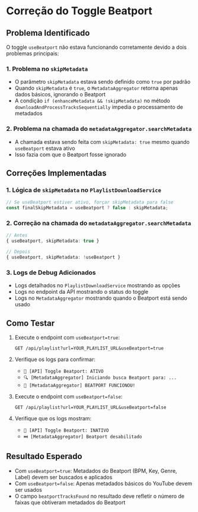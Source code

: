 # Correção do Toggle Beatport

## Problema Identificado

O toggle `useBeatport` não estava funcionando corretamente devido a dois problemas principais:

### 1. Problema no `skipMetadata`
- O parâmetro `skipMetadata` estava sendo definido como `true` por padrão
- Quando `skipMetadata` é `true`, o `MetadataAggregator` retorna apenas dados básicos, ignorando o Beatport
- A condição `if (enhanceMetadata && !skipMetadata)` no método `downloadAndProcessTracksSequentially` impedia o processamento de metadados

### 2. Problema na chamada do `metadataAggregator.searchMetadata`
- A chamada estava sendo feita com `skipMetadata: true` mesmo quando `useBeatport` estava ativo
- Isso fazia com que o Beatport fosse ignorado

## Correções Implementadas

### 1. Lógica de `skipMetadata` no `PlaylistDownloadService`
```typescript
// Se useBeatport estiver ativo, forçar skipMetadata para false
const finalSkipMetadata = useBeatport ? false : skipMetadata;
```

### 2. Correção na chamada do `metadataAggregator.searchMetadata`
```typescript
// Antes
{ useBeatport, skipMetadata: true }

// Depois
{ useBeatport, skipMetadata: !useBeatport }
```

### 3. Logs de Debug Adicionados
- Logs detalhados no `PlaylistDownloadService` mostrando as opções
- Logs no endpoint da API mostrando o status do toggle
- Logs no `MetadataAggregator` mostrando quando o Beatport está sendo usado

## Como Testar

1. Execute o endpoint com `useBeatport=true`:
   ```
   GET /api/playlist?url=YOUR_PLAYLIST_URL&useBeatport=true
   ```

2. Verifique os logs para confirmar:
   - `🎵 [API] Toggle Beatport: ATIVO`
   - `🔍 [MetadataAggregator] Iniciando busca Beatport para: ...`
   - `🎉 [MetadataAggregator] BEATPORT FUNCIONOU!`

3. Execute o endpoint com `useBeatport=false`:
   ```
   GET /api/playlist?url=YOUR_PLAYLIST_URL&useBeatport=false
   ```

4. Verifique que os logs mostram:
   - `🎵 [API] Toggle Beatport: INATIVO`
   - `⏭️ [MetadataAggregator] Beatport desabilitado`

## Resultado Esperado

- Com `useBeatport=true`: Metadados do Beatport (BPM, Key, Genre, Label) devem ser buscados e aplicados
- Com `useBeatport=false`: Apenas metadados básicos do YouTube devem ser usados
- O campo `beatportTracksFound` no resultado deve refletir o número de faixas que obtiveram metadados do Beatport 